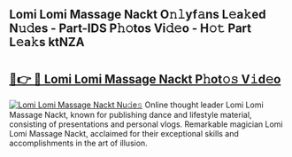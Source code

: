 ## Lomi Lomi Massage Nackt O𝚗𝚕yf𝚊ns L𝚎a𝚔ed N𝚞𝚍es - Part-IDS P𝚑𝚘tos Vi𝚍𝚎o - H𝚘𝚝 Part L𝚎a𝚔s ktNZA

# <h2><a href="http://kf7czp3.oniu.top/?m=Lomi+Lomi+Massage+Nackt">🔗👉 🔴 Lomi Lomi Massage Nackt P𝚑ot𝚘𝚜 V𝚒d𝚎o</a></h2>

[![Lomi Lomi Massage Nackt Nu𝚍e𝚜](https://i.imgur.com/0qMVB7G.gif)](http://kf7czp3.oniu.top/?m=Lomi+Lomi+Massage+Nackt)
Online thought leader Lomi Lomi Massage Nackt, known for publishing dance and lifestyle material, consisting of presentations and personal vlogs. Remarkable magician Lomi Lomi Massage Nackt, acclaimed for their exceptional skills and accomplishments in the art of illusion.  
